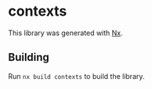 # contexts

This library was generated with [Nx](https://nx.dev).

## Building

Run `nx build contexts` to build the library.
